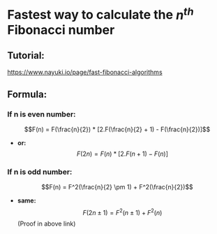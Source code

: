 # Fastest way to calculate the $n^{th}$ Fibonacci number

## Tutorial:
https://www.nayuki.io/page/fast-fibonacci-algorithms

## Formula:
### If n is even number:
$$F(n) = F(\frac{n}{2}) * [2.F(\frac{n}{2} + 1) - F(\frac{n}{2})]$$ 
- **or:** $$F(2n) = F(n) * [2.F(n + 1) - F(n)]$$
### If n is odd number:
$$F(n) = F^2(\frac{n}{2} \pm 1) + F^2(\frac{n}{2})$$
- **same:** $$F(2n \pm 1) = F^2(n \pm 1) + F^2(n)$$
(Proof in above link)
